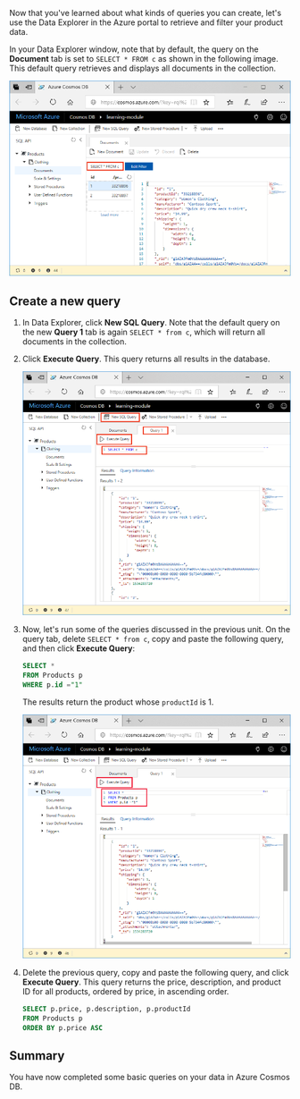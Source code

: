 Now that you've learned about what kinds of queries you can create, let's use the Data Explorer in the Azure portal to retrieve and filter your product data.

In your Data Explorer window, note that by default, the query on the **Document** tab is set to `SELECT * FROM c` as shown in the following image. This default query retrieves and displays all documents in the collection.

![Default query in Data Explorer is SELECT * FROM c](../media/5-azure-cosmosdb-data-explorer-query.png)

## Create a new query

1. In Data Explorer, click **New SQL Query**. Note that the default query on the new  **Query 1** tab is again `SELECT * from c`, which will return all documents in the collection. 

1. Click **Execute Query**. This query returns all results in the database.

    ![Change the default query by adding ORDER BY c._ts DESC and clicking Apply Filter](../media/5-azure-cosmosdb-data-explorer-edit-query.png)

2. Now, let's run some of the queries discussed in the previous unit. On the query tab, delete `SELECT * from c`, copy and paste the following query, and then click **Execute Query**:

    ```sql
    SELECT * 
    FROM Products p 
    WHERE p.id ="1"
    ```

    The results return the product whose `productId` is 1.

    ![Query for an id of 1](../media/5-azure-cosmosdb-data-explorer-query-by-id.png)

3. Delete the previous query, copy and paste the following query, and click **Execute Query**. This query returns the price, description, and product ID for all products, ordered by price, in ascending order.
 
    ```sql
    SELECT p.price, p.description, p.productId 
    FROM Products p 
    ORDER BY p.price ASC
    ```

## Summary

You have now completed some basic queries on your data in Azure Cosmos DB. 